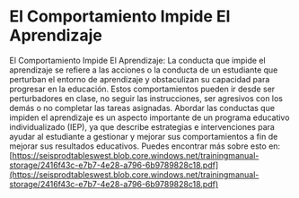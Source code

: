 # El Comportamiento Impide El Aprendizaje
El Comportamiento Impide El Aprendizaje: La conducta que impide el aprendizaje se refiere a las acciones o la conducta de un estudiante que perturban el entorno de aprendizaje y obstaculizan su capacidad para progresar en la educación. Estos comportamientos pueden ir desde ser perturbadores en clase, no seguir las instrucciones, ser agresivos con los demás o no completar las tareas asignadas. Abordar las conductas que impiden el aprendizaje es un aspecto importante de un programa educativo individualizado (IEP), ya que describe estrategias e intervenciones para ayudar al estudiante a gestionar y mejorar sus comportamientos a fin de mejorar sus resultados educativos.
Puedes encontrar más sobre esto en: [https://seisprodtableswest.blob.core.windows.net/trainingmanual-storage/2416f43c-e7b7-4e28-a796-6b9789828c18.pdf](https://seisprodtableswest.blob.core.windows.net/trainingmanual-storage/2416f43c-e7b7-4e28-a796-6b9789828c18.pdf)